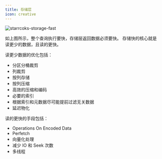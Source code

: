 ```yaml
---
title: 存储层
icon: creative
---
```


![starrcoks-storage-fast](https://blog.bcmeng.com/post/media/16404977814611/starrcoks-storage-fast.png)

如上图所示，整个查询执行要快，存储层返回数据必须要快。 存储快的核心就是读更少的数据，且读的更快。

读更少数据的优化包括：

* 分区分桶裁剪
* 列裁剪
* 按列存储
* 按列压缩
* 高效的压缩和编码
* 必要的索引
* 根据索引和元数据尽可能提前过滤无关数据
* 延迟物化

读的更快的手段包括：

* Operations On Encoded Data
* Perfetch
* 向量化处理
* 减少 IO 和 Seek 次数
* 多线程
